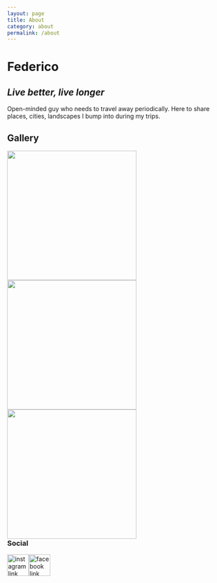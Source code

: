 ```yaml
---
layout: page
title: About
category: about
permalink: /about
---
```

# Federico

## _Live better, live longer_

Open-minded guy who needs to travel away periodically. Here to share places, cities, landscapes I bump into during my trips.

## Gallery
<div style = "float:left;position:relative;">
    <img style= "float:left" src="https://fd-col.github.io/Travelit/assets/img/pizzaincasa.JPG" alt="" width="300"/>
    <img style= "float:left" src="https://fd-col.github.io/Travelit/assets/img/IMG_19631.jpg" alt="" width="300"/>
    <img style= "float:left" src="https://fd-col.github.io/Travelit/assets/img/CivitelladelTronto2.jpg" alt="" width="300"/>
</div>


### Social
<div style = "float:left;position: relative;width: 30%;">
    <a href="https://instagram.com/federi_10"> 
        <img style= "float:left" src="http://pngimg.com/uploads/instagram/instagram_PNG11.png" alt="instagram link" width="50"/> 
    </a>
    <a href="https://facebook.com/federico.colleluori7"> 
        <img style= "float:left" src="http://clipground.com/images/official-facebook-clipart-png-19.png" alt="facebook link" width="50"/> 
    </a>
</div>
